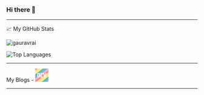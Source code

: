 ### Hi there 👋

<!--
**rai-gaurav/rai-gaurav** is a ✨ _special_ ✨ repository because its `README.md` (this file) appears on your GitHub profile.

Here are some ideas to get you started:

- 🔭 I’m currently working on ...
- 🌱 I’m currently learning ...
- 👯 I’m looking to collaborate on ...
- 🤔 I’m looking for help with ...
- 💬 Ask me about ...
- 📫 How to reach me: ...
- 😄 Pronouns: ...
- ⚡ Fun fact: ...
-->

---

📈 My GitHub Stats
<p>
  
  <img src="https://github-readme-stats.vercel.app/api?username=rai-gaurav&count_private=true&show_icons=true&theme=synthwave" alt="gauravrai" />

  ![Top Languages](https://github-readme-stats.vercel.app/api/top-langs/?username=rai-gaurav)
  
</p>

---

<p>
  
  My Blogs - <a href="https://dev.to/raigaurav"><img height="35" src="https://raw.githubusercontent.com/rai-gaurav/rai-gaurav/main/icon/dev.png"></a>
  
</p>

---
